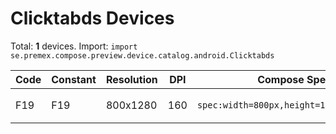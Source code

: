 # Clicktabds Devices

Total: **1** devices. Import: `import se.premex.compose.preview.device.catalog.android.Clicktabds`

| Code | Constant | Resolution | DPI | Compose Spec | Preview Usage |
|------|----------|------------|-----|-------------|---------------|
| F19 | F19 | 800x1280 | 160 | `spec:width=800px,height=1280px,dpi=160` | `@Preview(device = Clicktabds.F19)` |

<!-- Generated automatically. Do not edit manually. -->
